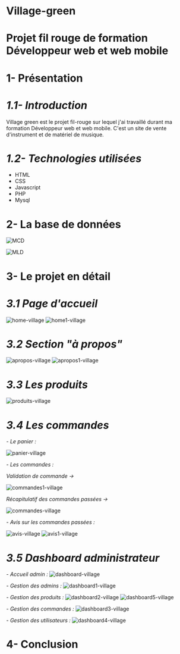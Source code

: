 # Village-green

# Projet fil rouge de formation Développeur web et web mobile

# 1- Présentation

# _1.1-  Introduction_

Village green est le projet fil-rouge sur lequel j'ai travaillé durant ma formation Développeur web et web mobile. C'est un site de vente d'instrument et de matériel de musique.

# _1.2- Technologies utilisées_

- HTML
- CSS
- Javascript
- PHP
- Mysql

# 2- La base de données

![MCD](https://github.com/cedric-chimot/Village-green/assets/106061524/909e54a1-e488-45ed-bcab-b4263c43a9ce)

![MLD](https://github.com/cedric-chimot/Village-green/assets/106061524/bf944573-3baa-41dc-8633-f048515b80c6)

# 3- Le projet en détail

# _3.1 Page d'accueil_

![home-village](https://github.com/cedric-chimot/Village-green/assets/106061524/39927801-8492-4361-a0f8-5c4de37393bd)
![home1-village](https://github.com/cedric-chimot/Village-green/assets/106061524/fc051876-cd38-421e-b9c2-a6e25731c1f3)

# _3.2 Section "à propos"_

![apropos-village](https://github.com/cedric-chimot/Village-green/assets/106061524/232acf60-3259-481e-8225-7181afbb7153)
![apropos1-village](https://github.com/cedric-chimot/Village-green/assets/106061524/40de372f-a7c0-4370-aaf2-8209ff48821f)

# _3.3 Les produits_

![produits-village](https://github.com/cedric-chimot/Village-green/assets/106061524/9677ac4b-4c48-44b1-8245-16a70dd254ca)

# _3.4 Les commandes_

_- Le panier :_

![panier-village](https://github.com/cedric-chimot/Village-green/assets/106061524/51c00524-f2aa-487a-864e-f0ce32a106b1)

_- Les commandes :_

_Validation de commande ->_

![commandes1-village](https://github.com/cedric-chimot/Village-green/assets/106061524/9c7c31bc-9dc0-4848-b5a4-06dbe32f3114)

_Récapitulatif des commandes passées ->_

![commandes-village](https://github.com/cedric-chimot/Village-green/assets/106061524/e2771d52-2750-47a0-b23b-07ab75053b02)

_- Avis sur les commandes passées :_

![avis-village](https://github.com/cedric-chimot/Village-green/assets/106061524/eaf0d32f-ea1d-428d-95b1-1fd2e018cbe0)
![avis1-village](https://github.com/cedric-chimot/Village-green/assets/106061524/06259c04-65db-48ef-b472-749bbbfbfa89)

# _3.5 Dashboard administrateur_

_- Accueil admin :_
![dashboard-village](https://github.com/cedric-chimot/Village-green/assets/106061524/7fdd27e2-0da0-4160-922a-1d713417d132)

_- Gestion des admins :_
![dashboard1-village](https://github.com/cedric-chimot/Village-green/assets/106061524/4aedc77b-e274-4869-bb39-9fec653986c7)

_- Gestion des produits :_
![dashboard2-village](https://github.com/cedric-chimot/Village-green/assets/106061524/f84f6c23-6421-4b19-96c3-c5a37627ead0)
![dashboard5-village](https://github.com/cedric-chimot/Village-green/assets/106061524/6f442599-cebc-4ef2-849d-d7eb1aa19be4)

_- Gestion des commandes :_
![dashboard3-village](https://github.com/cedric-chimot/Village-green/assets/106061524/63fcd97b-2ad2-4173-a439-f63214c39988)

_- Gestion des utilisateurs :_
![dashboard4-village](https://github.com/cedric-chimot/Village-green/assets/106061524/250f5f33-395e-4350-9e55-883e838d07cd)

# 4- Conclusion
